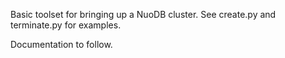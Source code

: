 Basic toolset for bringing up a NuoDB cluster. See create.py and terminate.py for examples.


Documentation to follow.

